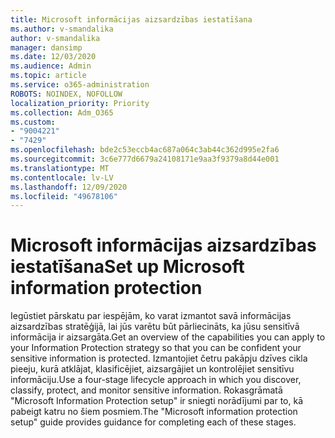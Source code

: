 ```yaml
---
title: Microsoft informācijas aizsardzības iestatīšana
ms.author: v-smandalika
author: v-smandalika
manager: dansimp
ms.date: 12/03/2020
ms.audience: Admin
ms.topic: article
ms.service: o365-administration
ROBOTS: NOINDEX, NOFOLLOW
localization_priority: Priority
ms.collection: Adm_O365
ms.custom:
- "9004221"
- "7429"
ms.openlocfilehash: bde2c53eccb4ac687a064c3ab44c362d995e2fa6
ms.sourcegitcommit: 3c6e777d6679a24108171e9aa3f9379a8d44e001
ms.translationtype: MT
ms.contentlocale: lv-LV
ms.lasthandoff: 12/09/2020
ms.locfileid: "49678106"
---
```

# <a name="set-up-microsoft-information-protection"></a><span data-ttu-id="0944e-102">Microsoft informācijas aizsardzības iestatīšana</span><span class="sxs-lookup"><span data-stu-id="0944e-102">Set up Microsoft information protection</span></span>

<span data-ttu-id="0944e-103">Iegūstiet pārskatu par iespējām, ko varat izmantot savā informācijas aizsardzības stratēģijā, lai jūs varētu būt pārliecināts, ka jūsu sensitīvā informācija ir aizsargāta.</span><span class="sxs-lookup"><span data-stu-id="0944e-103">Get an overview of the capabilities you can apply to your Information Protection strategy so that you can be confident your sensitive information is protected.</span></span> <span data-ttu-id="0944e-104">Izmantojiet četru pakāpju dzīves cikla pieeju, kurā atklājat, klasificējiet, aizsargājiet un kontrolējiet sensitīvu informāciju.</span><span class="sxs-lookup"><span data-stu-id="0944e-104">Use a four-stage lifecycle approach in which you discover, classify, protect, and monitor sensitive information.</span></span> <span data-ttu-id="0944e-105">Rokasgrāmatā "Microsoft Information Protection setup" ir sniegti norādījumi par to, kā pabeigt katru no šiem posmiem.</span><span class="sxs-lookup"><span data-stu-id="0944e-105">The "Microsoft information protection setup" guide provides guidance for completing each of these stages.</span></span>
